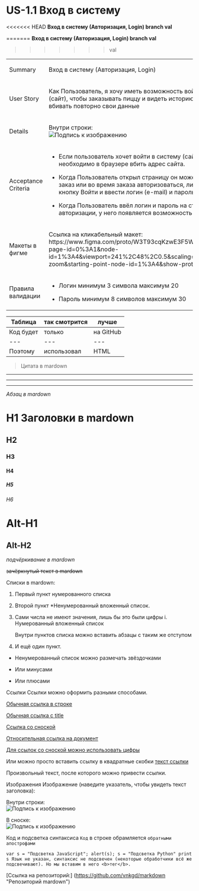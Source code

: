 # US-1.1 Вход в систему

<<<<<<< HEAD
**Вход в систему (Авторизация, Login) branch val**

=======
**Вход в систему (Авторизация, Login) branch val**
>>>>>>> val

<table>
<tbody>
<tr>
<td style="text-align:left;"><p>Summary    </p></td>
<td style="text-align:left;"><p>Вход в систему (Авторизация, Login)      </p></td>
</tr>

<tr>
<td style="text-align:left;"><p>User Story    </p></td>
<td style="text-align:left;"><p>Как Пользователь, я хочу иметь возможность войти в систему (сайт), чтобы заказывать пиццу и видеть историю заказов и не вбивать повторно свои данные</p></td>
</tr>

<tr>
<td style="text-align:left;"><p>Details    </p></td>
<td style="text-align:left;"><p>

<!-- ![Макет](../login.png "Логин") -->

<!-- [image]: ../login.png "Логин" -->

<!-- (../login.png) -->

Внутри строки:  
![Подпись к изображению](https://habrastorage.org/webt/5b/28/0e/5b280e70928fa813479524.png "Описание изображения")

</p></td>
</tr>

<tr>
<td style="text-align:left;"><p>Acceptance Criteria</p></td>
<td style="text-align:left;">
<p>

+ Если пользователь хочет войти в систему (сайт), ему необходимо в браузере вбить адрес сайта.

+ Когда Пользователь открыл страницу он может сразу сделать заказ или во время заказа авторизоваться, либо сразу нажать кнопку Войти и ввести логин (e-mail) и пароль.

+ Когда Пользователь ввёл логин и пароль на странице авторизации, у него появляется возможность заказа пиццы.
</p>
</td>
</tr>

<tr>
<td style="text-align:left;"><p>Макеты в фигме   </p></td>
<td style="text-align:left;"><p>Ссылка на кликабельный макет: https://www.figma.com/proto/W3T93cqKzwE3F5W6koNzyR/Untitled?page-id=0%3A1&node-id=1%3A4&viewport=241%2C48%2C0.5&scaling=min-zoom&starting-point-node-id=1%3A4&show-proto-sidebar=1</p></td>
</tr>

<tr>
<td style="text-align:left;"><p>Правила валидации    </p></td>
<td style="text-align:left;"><p>

- Логин минимум 3 символа максимум 20

- Пароль минимум 8 символов максимум 30
</p></td>
</tr>

</tbody>
</table>

Таблица | так смотрится | лучше
--- | --- | ---
Код будет | только | на GitHub
--- | --- | ---
Поэтому | использовал | HTML

> Цитата в mardown
---
***
___

*Абзац в mardown*


# H1 Заголовки в mardown
## H2
### H3
#### H4
##### H5
###### H6

Alt-H1
======

Alt-H2
------

_подчёркивание в mardown_

~~зачёркнутый текст в mardown~~

Списки в mardown:

1. Первый пункт нумерованного списка
2. Второй пункт
    *Ненумерованный вложенный список.
3. Сами числа не имеют значения, лишь бы это были цифры
    i. Нумерованный вложенный список

    Внутри пунктов списка можно вставить абзацы с таким же отступом

4. И ещё один пункт.

* Ненумерованный список можно размечать звёздочками
- Или минусами
+ Или плюсами

Ссылки
Ссылки можно оформить разными способами.

[Обычная ссылка в строке](https://www.google.com)

[Обычная ссылка с title](https://www.google.com "Сайт Google")

[Ссылка со сноской][Произвольный регистронезависимый текст]

[Относительная ссылка на документ](../blob/master/LICENSE)

[Для ссылок со сноской можно использовать цифры][1]

Или можно просто вставить ссылку в квадратные скобки [текст ссылки]

Произвольный текст, после которого можно привести ссылки.

[произвольный регистронезависимый текст]: https://www.mozilla.org
[1]: http://slashdot.org
[текст ссылки]: http://www.reddit.com

Изображения
Изображение (наведите указатель, чтобы увидеть текст заголовка):

Внутри строки:  
![Подпись к изображению](https://habrastorage.org/webt/5b/28/0e/5b280e70928fa813479524.png "Описание изображения")

В сноске:  
![Подпись к изображению][image]

[image]: https://habrastorage.org/webt/5b/28/0e/5b280e70928fa813479524.png "Описание изображения"

Код и подсветка синтаксиса
`Код` в строке обрамляется `обратными апострофами`

`var s = "Подсветка JavaScript";
alert(s);
s = "Подсветка Python"
print s
Язык не указан, синтаксис не подсвечен (некоторые обработчики всё же подсвечивают).
Но мы вставим в него <b>тег</b>.
`

[Ссылка на репозиторий:] (https://github.com/vnkgd/markdown "Репозиторий mardown")
